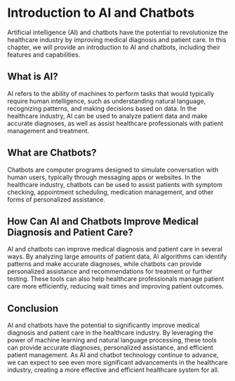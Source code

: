 Introduction to AI and Chatbots
=====================================================================================

Artificial intelligence (AI) and chatbots have the potential to revolutionize the healthcare industry by improving medical diagnosis and patient care. In this chapter, we will provide an introduction to AI and chatbots, including their features and capabilities.

What is AI?
-----------

AI refers to the ability of machines to perform tasks that would typically require human intelligence, such as understanding natural language, recognizing patterns, and making decisions based on data. In the healthcare industry, AI can be used to analyze patient data and make accurate diagnoses, as well as assist healthcare professionals with patient management and treatment.

What are Chatbots?
------------------

Chatbots are computer programs designed to simulate conversation with human users, typically through messaging apps or websites. In the healthcare industry, chatbots can be used to assist patients with symptom checking, appointment scheduling, medication management, and other forms of personalized assistance.

How Can AI and Chatbots Improve Medical Diagnosis and Patient Care?
-------------------------------------------------------------------

AI and chatbots can improve medical diagnosis and patient care in several ways. By analyzing large amounts of patient data, AI algorithms can identify patterns and make accurate diagnoses, while chatbots can provide personalized assistance and recommendations for treatment or further testing. These tools can also help healthcare professionals manage patient care more efficiently, reducing wait times and improving patient outcomes.

Conclusion
----------

AI and chatbots have the potential to significantly improve medical diagnosis and patient care in the healthcare industry. By leveraging the power of machine learning and natural language processing, these tools can provide accurate diagnoses, personalized assistance, and efficient patient management. As AI and chatbot technology continue to advance, we can expect to see even more significant advancements in the healthcare industry, creating a more effective and efficient healthcare system for all.
